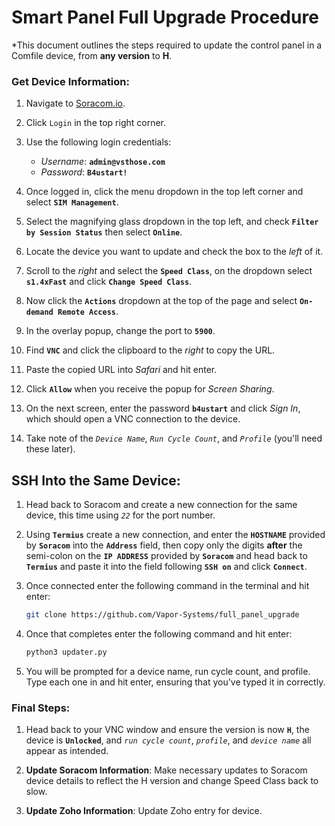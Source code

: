 # Smart Panel Full Upgrade Procedure

*This document outlines the steps required to update the control panel in a Comfile device, from **any version** to **H**. 

### Get Device Information:

1. Navigate to [Soracom.io](https://soracom.io).

2. Click `Login` in the top right corner.

3. Use the following login credentials:
   - *Username*: **`admin@vsthose.com`**
   - *Password*: **`B4ustart!`**

4. Once logged in, click the menu dropdown in the top left corner and select **`SIM Management`**.

5. Select the magnifying glass dropdown in the top left, and check **`Filter by Session Status`**  then select **`Online`**.

6. Locate the device you want to update and check the box to the *left* of it.

7. Scroll to the *right* and select the **`Speed Class`**, on the dropdown select **`s1.4xFast`** and click **`Change Speed Class`**.

8. Now click the **`Actions`** dropdown at the top of the page and select  **`On-demand Remote Access`**.

9. In the overlay popup, change the port to **`5900`**.

10. Find **`VNC`** and click the clipboard to the *right* to copy the URL.

11. Paste the copied URL into *Safari* and hit enter.

12.  Click **`Allow`** when you receive the popup for *Screen Sharing*.

13. On the next screen, enter the password **`b4ustart`** and click *Sign In*, which should open a VNC connection to the device.

14. Take note of the *`Device Name`*, *`Run Cycle Count`*, and *`Profile`* (you'll need these later).
	
## SSH Into the Same Device:

1. Head back to Soracom and create a new connection for the same device, this time using *`22`* for the port number.

2. Using **`Termius`** create a new connection, and enter the **`HOSTNAME`** provided by **`Soracom`** into the **`Address`** field, then copy only the digits **after** the semi-colon on the **`IP ADDRESS`** provided by **`Soracom`** and head back to **`Termius`** and paste it into the field following **`SSH on`** and click **`Connect`**.

3. Once connected enter the following command in the terminal and hit enter:

	```bash
    git clone https://github.com/Vapor-Systems/full_panel_upgrade
    ```

4. Once that completes enter the following command and hit enter:
	```bash
    python3 updater.py
    ```

5. You will be prompted for a device name, run cycle count, and profile. Type each one in and hit enter, ensuring that you've typed it in correctly.

### Final Steps:

1. Head back to your VNC window and ensure the version is now **`H`**, the device is **`Unlocked`**, and *`run cycle count`*, *`profile`*, and *`device name`* all appear as intended.

2. **Update Soracom Information**: Make necessary updates to Soracom device details to reflect the H version and change Speed Class back to slow.

3. **Update Zoho Information**: Update Zoho entry for device.